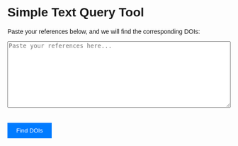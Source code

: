 <!DOCTYPE html>
<html lang="en">
<head>
  <meta charset="UTF-8">
  <meta name="viewport" content="width=device-width, initial-scale=1.0">
  <title>Simple Text Query Tool</title>
  <style>
    body {
      font-family: Arial, sans-serif;
    }
    #query-box {
      width: 100%;
      height: 150px;
      margin-bottom: 20px;
    }
    #submit-btn {
      padding: 10px 20px;
      background-color: #007bff;
      color: white;
      border: none;
      cursor: pointer;
    }
    #results {
      margin-top: 20px;
    }
    .reference {
      margin-bottom: 10px;
    }
    .doi-link {
      color: #007bff;
      text-decoration: none;
    }
  </style>
</head>
<body>

  <h1>Simple Text Query Tool</h1>
  
  <p>Paste your references below, and we will find the corresponding DOIs:</p>
  
  <textarea id="query-box" placeholder="Paste your references here..."></textarea><br>
  <button id="submit-btn">Find DOIs</button>
  
  <div id="results"></div>

  <script>
    document.getElementById('submit-btn').addEventListener('click', function() {
      const queryBox = document.getElementById('query-box');
      const references = queryBox.value.split("\n").filter(line => line.trim() !== "");
      
      const resultsDiv = document.getElementById('results');
      resultsDiv.innerHTML = "<p>Searching for DOIs...</p>";

      references.forEach(reference => {
        fetch(`https://api.crossref.org/works?query.bibliographic=${encodeURIComponent(reference)}`)
          .then(response => response.json())
          .then(data => {
            if (data.message.items && data.message.items.length > 0) {
              const firstItem = data.message.items[0];
              const doi = firstItem.DOI;
              const title = firstItem.title ? firstItem.title[0] : "No Title Found";
              const doiLink = `https://doi.org/${doi}`;
              
              const referenceDiv = document.createElement('div');
              referenceDiv.classList.add('reference');
              referenceDiv.innerHTML = `<strong>${title}</strong><br><a href="${doiLink}" class="doi-link" target="_blank">${doiLink}</a>`;
              resultsDiv.appendChild(referenceDiv);
            } else {
              const referenceDiv = document.createElement('div');
              referenceDiv.classList.add('reference');
              referenceDiv.innerHTML = `<strong>No DOI found for:</strong> ${reference}`;
              resultsDiv.appendChild(referenceDiv);
            }
          })
          .catch(error => {
            console.error('Error fetching DOI:', error);
            const errorDiv = document.createElement('div');
            errorDiv.classList.add('reference');
            errorDiv.innerHTML = `<strong>Error finding DOI for:</strong> ${reference}`;
            resultsDiv.appendChild(errorDiv);
          });
      });
    });
  </script>

</body>
</html>
